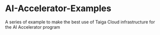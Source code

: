 # AI-Accelerator-Examples
A series of example to make the best use of Taiga Cloud infrastructure for the AI Accelerator program
